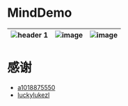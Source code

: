 # MindDemo

![header 1](http://ov1juqlla.bkt.clouddn.com/%E5%BE%AE%E4%BF%A1%E5%9B%BE%E7%89%87_20180306145526.png)  | ![image](http://ov1juqlla.bkt.clouddn.com/%E5%BE%AE%E4%BF%A1%E5%9B%BE%E7%89%87_20180306145534.png) | ![image](http://ov1juqlla.bkt.clouddn.com/00.gif)
---|---|---


# 感谢
- [a1018875550](https://github.com/a1018875550/Gank.io)
- [luckylukezl](https://github.com/luckylukezl/Gank.io)